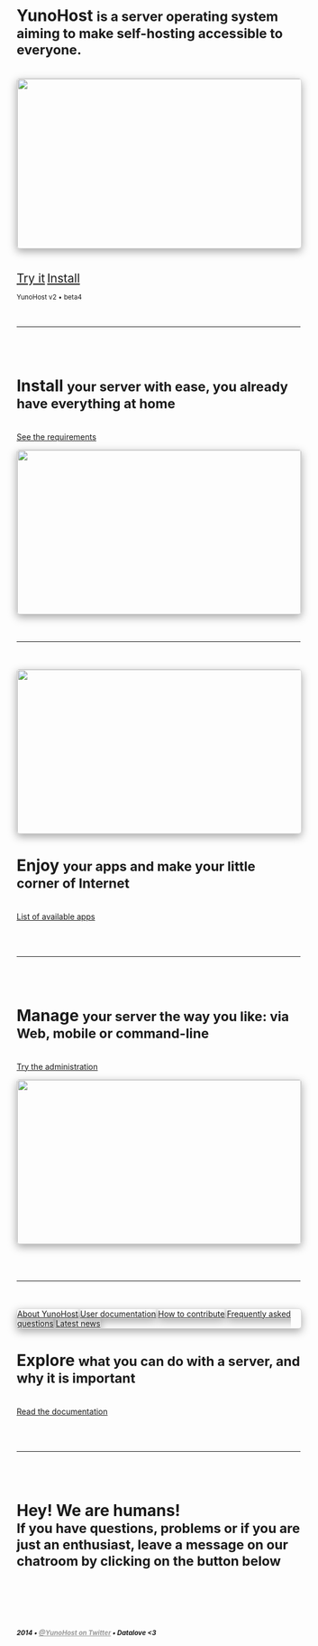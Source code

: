 <div class="teasing-part" style="
  display: none;
  background: #222;
  color: #eee; 
  position: absolute; 
  top: 0; 
  left: 0; 
  width: 100%;
  height: 100%;
  box-shadow: 0 5px 15px rgba(0,0,0,0.45);
  overflow: hidden">                                                                      

<div style="
  position: absolute;
  top: 7%;
  width: 100%;
  text-align: center;
  text-align: center">
<img src="https://yunohost.org/images/ynh_logo_white.png" width="100"/>
</div>

<a href="https://github.com/YunoHost" target="_blank">
<img style="position: absolute; top: 0; right: 0; border: 0;" src="https://yunohost.org/images/github_ribbon.png" alt="Fork me on GitHub" data-canonical-src="https://yunohost.org/images/github_ribbon.png">
</a>

<br />

<div style="
  position: absolute; 
  top: 27%; 
  width: 100%; 
  text-align: center; 
  font-weight: bold; 
  margin: 50px auto 0">
<p style="font-size: 3em; margin-bottom: 4%">
<span class="yolo 1" style="color: #FF3399;">Self-hosting for you, mom</span>
<span class="yolo 2" style="color: #6699FF;">Haters gonna host</span>
<span class="yolo 3" style="color: #66FF33;">I host myself, b*tches</span>
<span class="yolo 4" style="color: #00FFCC;">Go host yourself !</span>
<span class="yolo 5" style="color: #FF5050;">Get off of my cloud</span>
<span class="yolo 6" style="color: #FF0066;">Host me I'm famous</span>
<span class="yolo 7" style="color: #3366FF;">Try Internet</span>
<span class="yolo 8" style="color: #FFFFFF;">How I met your server</span>
<span class="yolo 9" style="color: #CC66FF;">sudo internet</span>
<span class="yolo 10" style="color: #FF6600;">data@home</span>
<span class="yolo 11" style="color: #FF3399;">datalove <3</span>
<span class="yolo 12" style="color: #6699FF;">I can haz server?</span>
<span class="yolo 13" style="color: #FF5050;">dude, Y U NO Host?!</span>
<span class="yolo 14" style="color: #66FF33;">Keep calm and host yourself</span>
</p>
<button class="btn btn-primary btn-lg btn-block yolobtn"  style="
  min-width: 200px; 
  width: 20%; 
  margin: 0 auto;
  color: #222;
  font-size: 1.6em">What ?</button>
</div>


<br />

<div class="text-center hidden-xs" style="
  width: 100%;
  position: absolute; 
  top: 90%;
  text-align: center;">
<a style="color: #777" href="/whatsyunohost">About</a> <span class="colored-bar">•</span> <a style="color: #777" href="http://news.yunohost.org" target="_blank">Latest news</a> <span class="colored-bar">•</span> <a style="color: #777" href="/docs">Documentation</a>
</div>

</div>

<div class="boring-part">

<h1>YunoHost <small>is a server operating system aiming to make self-hosting accessible to everyone.</small></h1>

<br />

<div style="
  width: 100%; 
  max-height: 300px; 
  overflow: hidden; 
  border-radius: 5px; 
  border: 1px solid rgba(0,0,0,0.15); 
  box-shadow: 0 5px 15px rgba(0,0,0,0.35);">

<img style="width: 100%; min-width: 580px;" src="https://yunohost.org/images/home_panel.jpg" />
</div>


<div class="text-center" style="
  width: auto; 
  min-width: 150px; 
  margin: 40px auto 0;">
<a class="btn btn-primary btn-lg"  style="min-width: 150px; font-size: 1.5em;margin-bottom:0.5em;" href="/try">Try it</a> <a class="btn btn-success btn-lg" style="min-width: 150px; font-size: 1.5em;margin-bottom:0.5em;" href="/install">Install</a>
<p class="text-muted text-center"><small>YunoHost v2 • beta4</small></p>
</div>

<br />

<hr />

<br />
<br />

<div class="row">
<div class="col-md-7">
<h1>Install <small>your server with ease, you already have everything at home</small></h1>
<p><br /><a href="/install">See the requirements</a></p>
</div>
<div class="col-md-4">
<div style="
  width: 100%; 
  max-height: 290px; 
  overflow: hidden; 
  border-radius: 5px; 
  border: 1px solid rgba(0,0,0,0.15); 
  box-shadow: 0 5px 15px rgba(0,0,0,0.35);">

<img style="width: 100%; min-width: 320px; max-width: 635px" src="https://yunohost.org/images/home_install.png" />
</div>
</div>
</div>


<div class="clearfix"></div>
<br />
<br />
<hr />
<br />
<br />

<div class="row">
<div class="col-md-4">
<div style="
  width: 100%; 
  max-height: 290px; 
  overflow: hidden; 
  border-radius: 5px; 
  border: 1px solid rgba(0,0,0,0.15); 
  box-shadow: 0 5px 15px rgba(0,0,0,0.35);">

<img style="width: 100%; min-width: 580px; max-width: 635px" src="https://yunohost.org/images/home_enjoy.jpg" />
</div>
</div>

<div class="col-md-7 text-right">
<h1>Enjoy <small>your apps and make your little corner of Internet</small></h1>
<p><br /><a href="/apps">List of available apps</a></p>
</div>
</div>

<div class="clearfix"></div>

<br />
<br />
<hr />
<br />
<br />

<div class="row">
<div class="col-md-7">
<h1>Manage <small>your server the way you like: via Web, mobile or command-line</small></h1>
<p><br /><a href="/try">Try the administration</a></p>
</div>
<div class="col-md-4">
<div style="
  width: 100%; 
  max-height: 290px; 
  overflow: hidden; 
  border-radius: 5px; 
  border: 1px solid rgba(0,0,0,0.15); 
  box-shadow: 0 5px 15px rgba(0,0,0,0.35);">

<img style="width: 100%; min-width: 310px; max-width: 635px" src="https://yunohost.org/images/home_manage.jpg" />
</div>
</div>
</div>


<div class="clearfix"></div>
<br />
<br />
<br />
<hr />
<br />
<br />

<div class="row">
<div class="col-md-4">
<div style="
  width: 100%; 
  max-height: 290px; 
  overflow: hidden; 
  border-radius: 5px; 
  border: 1px solid rgba(0,0,0,0.15);
  box-shadow: 0 5px 15px rgba(0,0,0,0.35);">
<a class="btn btn-lg btn-block btn-primary" style="box-shadow: 0 5px 15px rgba(0,0,0,0.35);" href="/whatsyunohost">About YunoHost</a>
<a class="btn btn-lg btn-block btn-info" style="box-shadow: 0 5px 15px rgba(0,0,0,0.35);" href="/userdoc">User documentation</a>
<a class="btn btn-lg btn-block btn-success" style="box-shadow: 0 5px 15px rgba(0,0,0,0.35);" href="/contribute">How to contribute</a>
<a class="btn btn-lg btn-block btn-warning" style="box-shadow: 0 5px 15px rgba(0,0,0,0.35);" href="https://ask.yunohost.org/" target="_blank">Frequently asked questions</a>
<a class="btn btn-lg btn-block btn-danger" style="box-shadow: 0 5px 15px rgba(0,0,0,0.35);" href="http://news.yunohost.org">Latest news</a>
</div>
</div>

<div class="col-md-7 text-right">
<h1>Explore <small>what you can do with a server, and why it is important</small></h1>
<p><br /><a href="/docs">Read the documentation</a></p>
</div>
</div>

<div class="clearfix"></div>

<br />
<br />
<hr />
<br />
<br />

<div class="text-center">
<h1>Hey! We are humans!<br /><small> If you have questions, problems or if you are just an enthusiast, leave a message on our chatroom by clicking on the button below &nbsp;<span class="glyphicon glyphicon-share-alt"></span> </small></h1>
</div>

<br />
<br />
<br />
<br />

<div class="text-center">
<!--<img style="width: 100px" src="http://pix.toile-libre.org/upload/original/1386012810.png" />-->
<h5><small>2014 • <a href="https://twitter.com/yunohost" style="color:#999">@YunoHost on Twitter</a> • Datalove <3</small></h5>
</div>

</div>

<script type="text/javascript">
    jQuery('.teasing-part').css({
        marginTop: '0',
        display: 'block'
    });
    jQuery('.boring-part').css({
        marginTop: jQuery(window).height() + 100
    });
    jQuery( window ).resize(function() {
        jQuery('.boring-part').css({
            marginTop: jQuery('.teasing-part').height() + 100
        });
    });
    jQuery('.yolo').hide();
    randomNumber = Math.floor((Math.random()*jQuery('.yolo').length)+1);
    color = jQuery('.yolo.' + randomNumber).css('color');
    jQuery('.yolo.' + randomNumber).fadeIn();
    document.title = jQuery('.yolo.' + randomNumber).text();
    jQuery('.colored-bar').css({
      color: color,
      fontWeight: 'bold',
      padding: '1%'
    });
    jQuery('.yolobtn').css({
      background: color,
      borderColor: color
    }).on('click', function() {
      jQuery('html, body').animate({
        scrollTop: jQuery(window).height() + 80
      }, 500);
    });
    $(".actions").css('opacity', 0);
    jQuery.ajaxSetup({cache: false});
    jQuery.getScript('https://'+ location.host +'/mini/javascripts/mini.js', function() {
        HOST_BOSH = 'https://'+ location.host +'/http-bind/';
        JappixMini.launch({
            connection: {
              domain: 'anonymous.yunohost.org'
            },

            application: {
              network: {
                autoconnect: false
              },

              interface: {
                showpane: true,
                animate: true
              },

              groupchat: {
                open: ['support@conference.yunohost.org']
              }
            }
        });
    });
</script>